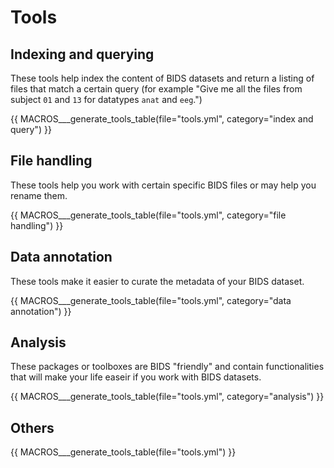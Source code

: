 # Tools

## Indexing and querying

These tools help index the content of BIDS datasets and return a listing of files that match a certain query
(for example "Give me all the files from subject `01` and `13` for datatypes `anat` and `eeg`.")

{{ MACROS___generate_tools_table(file="tools.yml", category="index and query") }}

## File handling

These tools help you work with certain specific BIDS files or may help you rename them.

{{ MACROS___generate_tools_table(file="tools.yml", category="file handling") }}

## Data annotation

These tools make it easier to curate the metadata of your BIDS dataset.

{{ MACROS___generate_tools_table(file="tools.yml", category="data annotation") }}

## Analysis

These packages or toolboxes are BIDS "friendly" and contain functionalities
that will make your life easeir if you work with BIDS datasets.

{{ MACROS___generate_tools_table(file="tools.yml", category="analysis") }}

## Others

{{ MACROS___generate_tools_table(file="tools.yml") }}
